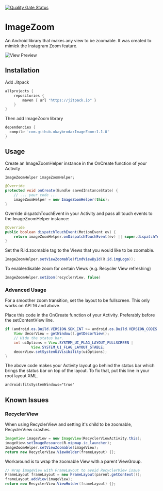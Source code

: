 [![Quality Gate Status](https://sonarcloud.io/api/project_badges/measure?project=applibgroup_Imagezoom&metric=alert_status)](https://sonarcloud.io/dashboard?id=applibgroup_Imagezoom)

# ImageZoom
An Android library that makes any view to be zoomable.
It was created to mimick the Instagram Zoom feature.

![View Preview](https://github.com/okaybroda/ImageZoom/blob/master/preview.gif?raw=true)

## Installation
Add Jitpack
```gradle
allprojects {
    repositories {
        maven { url "https://jitpack.io" }
    }
}
```

Then add ImageZoom library
```gradle
dependencies {
  compile 'com.github.okaybroda:ImageZoom:1.1.0'
}
```
## Usage
Create an ImageZoomHelper instance in the OnCreate function of your Activity
```java
ImageZoomHelper imageZoomHelper;

@Override
protected void onCreate(Bundle savedInstanceState) {
    // ... your code ...
    imageZoomHelper = new ImageZoomHelper(this);
}
```
Override dispatchTouchEvent in your Activity and pass all touch events to the ImageZoomHelper instance:
```java
@Override
public boolean dispatchTouchEvent(MotionEvent ev) {
    return imageZoomHelper.onDispatchTouchEvent(ev) || super.dispatchTouchEvent(ev);
}
```
Set the R.id.zoomable tag to the Views that you would like to be zoomable.
```java
ImageZoomHelper.setViewZoomable(findViewById(R.id.imgLogo));
```
To enable/disable zoom for certain Views (e.g. Recycler View refreshing)
```java
ImageZoomHelper.setZoom(recyclerView, false)
```
### Advanced Usage
For a smoother zoom transition, set the layout to be fullscreen. This only works on API 16 and above.

Place this code in the OnCreate function of your Activity. Preferably before the setContentView line.
```java
if (android.os.Build.VERSION.SDK_INT >= android.os.Build.VERSION_CODES.JELLY_BEAN) {
    View decorView = getWindow().getDecorView();
    // Hide the status bar.
    int uiOptions = View.SYSTEM_UI_FLAG_LAYOUT_FULLSCREEN |
            View.SYSTEM_UI_FLAG_LAYOUT_STABLE;
    decorView.setSystemUiVisibility(uiOptions);
}
```

The above code makes your Activity layout go behind the status bar which brings the status bar on top of the layout. To fix that, put this line in your root layout XML.
```xml
android:fitsSystemWindows="true"
```
## Known Issues
### RecyclerView
When using RecyclerView and setting it's child to be zoomable, RecyclerView crashes.
```java
ImageView imageView = new ImageView(RecyclerViewActivity.this);
imageView.setImageResource(R.mipmap.ic_launcher);
ImageZoomHelper.setViewZoomable(imageView);
return new RecyclerView.ViewHolder(frameLayout) {};
```

Workaround is to wrap the zoomable View with a parent ViewGroup.
```java
// Wrap ImageView with FrameLayout to avoid RecyclerView issue
FrameLayout frameLayout = new FrameLayout(parent.getContext());
frameLayout.addView(imageView);
return new RecyclerView.ViewHolder(frameLayout) {};
```
